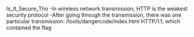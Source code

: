 Is_It_Secure_Tho
-In wireless network transmission, HTTP is the weakest security protocol
-After going through the transmission, there was one particular transmission: /tools/dangercode/index.html HTTP/1.1, which contained the flag